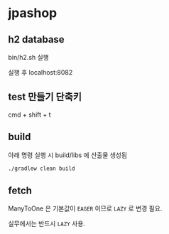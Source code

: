 # jpashop

## h2 database

bin/h2.sh 실행

실행 후 localhost:8082 

## test 만들기 단축키
cmd + shift + t


## build

아래 명령 실행 시 build/libs 에 산출물 생성됨

```bash
./gradlew clean build
```

## fetch

ManyToOne 은 기본값이 `EAGER` 이므로 `LAZY` 로 변경 필요.

실무에서는 반드시 `LAZY` 사용. 


